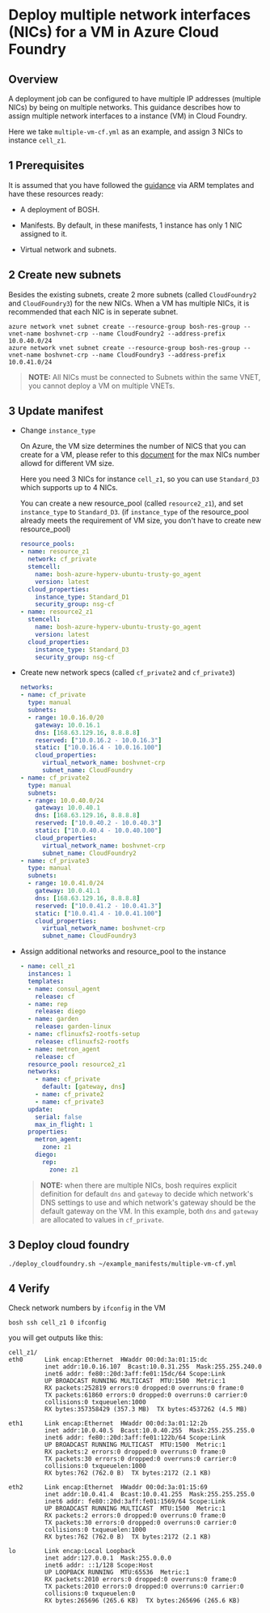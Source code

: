 # Deploy multiple network interfaces (NICs) for a VM in Azure Cloud Foundry

## Overview

A deployment job can be configured to have multiple IP addresses (multiple NICs) by being on multiple networks. This guidance describes how to assign multiple network interfaces to a instance (VM) in Cloud Foundry.

Here we take `multiple-vm-cf.yml` as an example, and assign 3 NICs to instance `cell_z1`.

## 1 Prerequisites

It is assumed that you have followed the [guidance](../../guidance.md) via ARM templates and have these resources ready:

* A deployment of BOSH.

* Manifests. By default, in these manifests, 1 instance has only 1 NIC assigned to it.

* Virtual network and subnets.

## 2 Create new subnets

Besides the existing subnets, create 2 more subnets (called `CloudFoundry2` and `CloudFoundry3`) for the new NICs. When a VM has multiple NICs, it is recommended that each NIC is in seperate subnet.

```
azure network vnet subnet create --resource-group bosh-res-group --vnet-name boshvnet-crp --name CloudFoundry2 --address-prefix 10.0.40.0/24
azure network vnet subnet create --resource-group bosh-res-group --vnet-name boshvnet-crp --name CloudFoundry3 --address-prefix 10.0.41.0/24
```
>**NOTE:** All NICs must be connected to Subnets within the same VNET, you cannot deploy a VM on multiple VNETs.

## 3 Update manifest

* Change `instance_type`

  On Azure, the VM size determines the number of NICS that you can create for a VM, please refer to this [document](https://azure.microsoft.com/en-us/documentation/articles/virtual-machines-windows-sizes/) for the max NICs number allowd for different VM size.

  Here you need 3 NICs for instance `cell_z1`, so you can use `Standard_D3` which supports up to 4 NICs.

  You can create a new resource_pool (called `resource2_z1`), and set `instance_type` to `Standard_D3`. (if `instance_type` of the resource_pool already meets the requirement of VM size, you don't have to create new resource_pool) 

  ```yaml
  resource_pools:
  - name: resource_z1
    network: cf_private
    stemcell:
      name: bosh-azure-hyperv-ubuntu-trusty-go_agent
      version: latest
    cloud_properties:
      instance_type: Standard_D1
      security_group: nsg-cf
  - name: resource2_z1
    stemcell:
      name: bosh-azure-hyperv-ubuntu-trusty-go_agent
      version: latest
    cloud_properties:
      instance_type: Standard_D3
      security_group: nsg-cf
  ```

* Create new network specs (called `cf_private2` and `cf_private3`)

  ```yaml
  networks:
  - name: cf_private
    type: manual
    subnets:
    - range: 10.0.16.0/20
      gateway: 10.0.16.1
      dns: [168.63.129.16, 8.8.8.8]
      reserved: ["10.0.16.2 - 10.0.16.3"]
      static: ["10.0.16.4 - 10.0.16.100"]
      cloud_properties:
        virtual_network_name: boshvnet-crp
        subnet_name: CloudFoundry
  - name: cf_private2
    type: manual
    subnets:
    - range: 10.0.40.0/24
      gateway: 10.0.40.1
      dns: [168.63.129.16, 8.8.8.8]
      reserved: ["10.0.40.2 - 10.0.40.3"]
      static: ["10.0.40.4 - 10.0.40.100"]
      cloud_properties:
        virtual_network_name: boshvnet-crp
        subnet_name: CloudFoundry2
  - name: cf_private3
    type: manual
    subnets:
    - range: 10.0.41.0/24
      gateway: 10.0.41.1
      dns: [168.63.129.16, 8.8.8.8]
      reserved: ["10.0.41.2 - 10.0.41.3"]
      static: ["10.0.41.4 - 10.0.41.100"]
      cloud_properties:
        virtual_network_name: boshvnet-crp
        subnet_name: CloudFoundry3
  ```

* Assign additional networks and resource_pool to the instance

  ```yaml
  - name: cell_z1
    instances: 1
    templates:
    - name: consul_agent
      release: cf
    - name: rep
      release: diego
    - name: garden
      release: garden-linux
    - name: cflinuxfs2-rootfs-setup
      release: cflinuxfs2-rootfs
    - name: metron_agent
      release: cf
    resource_pool: resource2_z1
    networks:
      - name: cf_private
        default: [gateway, dns]
      - name: cf_private2
      - name: cf_private3
    update:
      serial: false
      max_in_flight: 1
    properties:
      metron_agent:
        zone: z1
      diego:
        rep:
          zone: z1
  ```
  >**NOTE:** when there are multiple NICs, bosh requires explicit definition for default `dns` and `gateway` to decide which network's DNS settings to use and which network's gateway should be the default gateway on the VM. In this example, both `dns` and `gateway` are allocated to values in `cf_private`.

## 3 Deploy cloud foundry

  ```
  ./deploy_cloudfoundry.sh ~/example_manifests/multiple-vm-cf.yml
  ```

## 4 Verify

  Check network numbers by `ifconfig` in the VM

  ```
  bosh ssh cell_z1 0 ifconfig
  ```

  you will get outputs like this:

  ```
  cell_z1/
  eth0      Link encap:Ethernet  HWaddr 00:0d:3a:01:15:dc
            inet addr:10.0.16.107  Bcast:10.0.31.255  Mask:255.255.240.0
            inet6 addr: fe80::20d:3aff:fe01:15dc/64 Scope:Link
            UP BROADCAST RUNNING MULTICAST  MTU:1500  Metric:1
            RX packets:252819 errors:0 dropped:0 overruns:0 frame:0
            TX packets:61860 errors:0 dropped:0 overruns:0 carrier:0
            collisions:0 txqueuelen:1000
            RX bytes:357358429 (357.3 MB)  TX bytes:4537262 (4.5 MB)

  eth1      Link encap:Ethernet  HWaddr 00:0d:3a:01:12:2b
            inet addr:10.0.40.5  Bcast:10.0.40.255  Mask:255.255.255.0
            inet6 addr: fe80::20d:3aff:fe01:122b/64 Scope:Link
            UP BROADCAST RUNNING MULTICAST  MTU:1500  Metric:1
            RX packets:2 errors:0 dropped:0 overruns:0 frame:0
            TX packets:30 errors:0 dropped:0 overruns:0 carrier:0
            collisions:0 txqueuelen:1000
            RX bytes:762 (762.0 B)  TX bytes:2172 (2.1 KB)

  eth2      Link encap:Ethernet  HWaddr 00:0d:3a:01:15:69
            inet addr:10.0.41.4  Bcast:10.0.41.255  Mask:255.255.255.0
            inet6 addr: fe80::20d:3aff:fe01:1569/64 Scope:Link
            UP BROADCAST RUNNING MULTICAST  MTU:1500  Metric:1
            RX packets:2 errors:0 dropped:0 overruns:0 frame:0
            TX packets:30 errors:0 dropped:0 overruns:0 carrier:0
            collisions:0 txqueuelen:1000
            RX bytes:762 (762.0 B)  TX bytes:2172 (2.1 KB)

  lo        Link encap:Local Loopback
            inet addr:127.0.0.1  Mask:255.0.0.0
            inet6 addr: ::1/128 Scope:Host
            UP LOOPBACK RUNNING  MTU:65536  Metric:1
            RX packets:2010 errors:0 dropped:0 overruns:0 frame:0
            TX packets:2010 errors:0 dropped:0 overruns:0 carrier:0
            collisions:0 txqueuelen:0
            RX bytes:265696 (265.6 KB)  TX bytes:265696 (265.6 KB)

  ```
